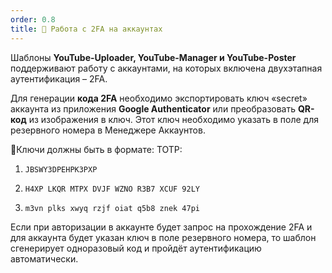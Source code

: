 ```yaml
---
order: 0.8
title: 🔐 Работа с 2FA на аккаунтах
---
```


Шаблоны **YouTube-Uploader, YouTube-Manager и YouTube-Poster** поддерживают работу с аккаунтами, на которых включена двухэтапная аутентификация – 2FA.

Для генерации **кода 2FA** необходимо экспортировать ключ «secret» аккаунта из приложения **Google Authenticator** или преобразовать **QR-код** из изображения в ключ. Этот ключ необходимо указать в поле для резервного номера в Менеджере Аккаунтов.

🔑Ключи должны быть в формате: TOTP:

1. `JBSWY3DPEHPK3PXP`

2. `H4XP LKQR MTPX DVJF WZNO R3B7 XCUF 92LY`

3. `m3vn plks xwyq rzjf oiat q5b8 znek 47pi`

Если при авторизации в аккаунте будет запрос на прохождение 2FA и для аккаунта будет указан ключ в поле резервного номера, то шаблон сгенерирует одноразовый код и пройдёт аутентификацию автоматически.
